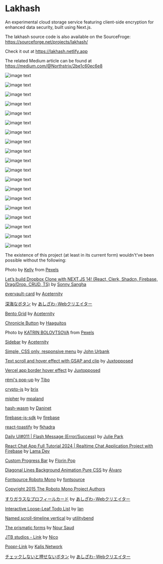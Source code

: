 # Lakhash
An experimental cloud storage service featuring client-side encryption for enhanced data security, built using Next.js.

The lakhash source code is also available on the SourceFroge: https://sourceforge.net/projects/lakhash/

Check it out at https://lakhash.netlify.app

The related Medium article can be found at https://medium.com/@Northstrix/2be1c60ec6e8

![image text](https://github.com/Northstrix/Lakhash/blob/main/media/Welcoming%20warning.png?raw=true)

![image text](https://github.com/Northstrix/Lakhash/blob/main/media/Empty%20Login%20form.png?raw=true)

![image text](https://github.com/Northstrix/Lakhash/blob/main/media/Empty%20login%20form%20(sign%20up%20part).png?raw=true)

![image text](https://github.com/Northstrix/Lakhash/blob/main/media/Login%20Form.png?raw=true)

![image text](https://github.com/Northstrix/Lakhash/blob/main/media/Sign-Up-optimized-ezgif-6-a0c0931d9f.gif?raw=true?raw=true)

![image text](https://github.com/Northstrix/Lakhash/blob/main/media/The%20username%20is%20taken%20notification.png?raw=true)

![image text](https://github.com/Northstrix/Lakhash/blob/main/media/Underlying%20Cryptography.png?raw=true)

![image text](https://github.com/Northstrix/Lakhash/blob/main/media/Filetype%20classification%20table.png?raw=true)

![image text](https://github.com/Northstrix/Lakhash/blob/main/media/My%20Files%20tab.png?raw=true)

![image text](https://github.com/Northstrix/Lakhash/blob/main/media/chrome_JenZyoYT8z-ezgif.com-video-to-gif-converter.gif?raw=true)

![image text](https://github.com/Northstrix/Lakhash/blob/main/media/Confirm%20file%20removal%20pop-up.png?raw=true)

![image text](https://github.com/Northstrix/Lakhash/blob/main/media/Drag-and-drop%20element.gif?raw=true)

![image text](https://github.com/Northstrix/Lakhash/blob/main/media/Mobile-style%20menu%20on%20ultrawide%20screen.png?raw=true)

![image text](https://github.com/Northstrix/Lakhash/blob/main/media/Password%20Vault.png?raw=true)

![image text](https://github.com/Northstrix/Lakhash/blob/main/media/Password%20Vault%20Record%20Encryption.png?raw=true)

![image text](https://github.com/Northstrix/Lakhash/blob/main/media/Authentication%20error%20for%20password%20vault.png?raw=true)

![image text](https://github.com/Northstrix/Lakhash/blob/main/media/Profile%20Info.png?raw=true)

![image text](https://github.com/Northstrix/Lakhash/blob/main/media/Credit1.png?raw=true)

![image text](https://github.com/Northstrix/Lakhash/blob/main/media/Credit2.png?raw=true)

The existence of this project (at least in its current form) wouldn't've been possible without the following:

Photo by [Kelly](https://www.pexels.com/@kelly-1179532/) from [Pexels](https://www.pexels.com/photo/bird-s-eye-view-of-city-during-daytime-2815170/)

[Let’s build Dropbox Clone with NEXT.JS 14! (React, Clerk, Shadcn, Firebase, Drag/Drop, CRUD, TS)](https://www.youtube.com/watch?v=FdEY-ZnEikg) by [Sonny Sangha](https://www.youtube.com/@SonnySangha)

[evervault-card](https://ui.aceternity.com/components/evervault-card) by [Aceternity](https://ui.aceternity.com/)

[深海なボタン](https://codepen.io/ash_creator/pen/GRGZYyV) by [あしざわ - Webクリエイター](https://codepen.io/ash_creator)

[Bento Grid](https://ui.aceternity.com/components/bento-grid) by [Aceternity](https://ui.aceternity.com/)

[Chronicle Button](https://codepen.io/Haaguitos/pen/OJrVZdJ) by [Haaguitos](https://codepen.io/Haaguitos)

Photo by [KATRIN BOLOVTSOVA](https://www.pexels.com/@ekaterina-bolovtsova/) from [Pexels](https://www.pexels.com/photo/different-sizes-of-christmas-tree-shaped-and-star-shaped-gingerbread-cookies-on-white-background-5702703/)

[Sidebar](https://ui.aceternity.com/components/sidebar) by [Aceternity](https://ui.aceternity.com/)

[Simple, CSS only, responsive menu](https://codepen.io/jurbank/pen/DqByKy) by [John Urbank](https://codepen.io/jurbank)

[Text scroll and hover effect with GSAP and clip](https://codepen.io/Juxtopposed/pen/mdQaNbG) by [Juxtopposed](https://codepen.io/Juxtopposed)

[Vercel app border hover effect](https://codepen.io/Juxtopposed/pen/xxQNozB) by [Juxtopposed](https://codepen.io/Juxtopposed)

[rémi's pop-up](https://codepen.io/Gthibaud/pen/MqpmXE) by [Tibo](https://codepen.io/Gthibaud)

[crypto-js](https://github.com/brix/crypto-js) by [brix](https://github.com/brix)

[mipher](https://github.com/mpaland/mipher) by [mpaland](https://github.com/mpaland)

[hash-wasm](https://github.com/Daninet/hash-wasm) by [Daninet](https://github.com/Daninet)

[firebase-js-sdk](https://github.com/firebase/firebase-js-sdk) by [firebase](https://github.com/firebase/firebase-js-sdk)

[react-toastify](https://github.com/fkhadra/react-toastify) by [fkhadra](https://github.com/fkhadra)

[Daily UI#011 | Flash Message (Error/Success)](https://codepen.io/juliepark/pen/vjMOKQ) by [Julie Park](https://codepen.io/juliepark)

[React Chat App Full Tutorial 2024 | Realtime Chat Application Project with Firebase](https://www.youtube.com/watch?v=domt_Sx-wTY) by [Lama Dev](https://www.youtube.com/@LamaDev)

[Custom Progress Bar](https://codepen.io/FlorinPop17/pen/yLyzmLZ) by [Florin Pop](https://codepen.io/FlorinPop17)

[Diagonal Lines Background Animation Pure CSS](https://codepen.io/alvarotrigo/pen/yLxxxJZ) by [Álvaro](https://codepen.io/alvarotrigo)

[Fontsource Roboto Mono](https://www.npmjs.com/package/@fontsource/roboto-mono) by [fontsource](https://github.com/fontsource)

[Copyright 2015 The Roboto Mono Project Authors](https://github.com/googlefonts/robotomono)

[すりガラスなプロフィールカード](https://codepen.io/ash_creator/pen/zYaPZLB) by [あしざわ - Webクリエイター](https://codepen.io/ash_creator)

[Interactive Loose-Leaf Todo List](https://codepen.io/IanWoodard/pen/eYyVzzq) by [Ian](https://codepen.io/IanWoodard)

[Named scroll-timeline vertical](https://codepen.io/utilitybend/pen/VwBRNwm) by [utilitybend](https://codepen.io/utilitybend)

[The prismatic forms](https://codepen.io/nourabusoud/pen/BxJbjJ) by [Nour Saud](https://codepen.io/nourabusoud)

[JTB studios - Link](https://codepen.io/zzznicob/pen/GRPgKLM) by [Nico](https://codepen.io/zzznicob)

[Poppr-Link](https://codepen.io/kalisnetwork/pen/yLQQEyj) by [Kalis Network](https://codepen.io/kalisnetwork)

[チェックしないと押せないボタン](https://codepen.io/ash_creator/pen/JjZReNm) by [あしざわ - Webクリエイター](https://codepen.io/ash_creator)
